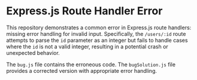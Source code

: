 # Express.js Route Handler Error

This repository demonstrates a common error in Express.js route handlers: missing error handling for invalid input.  Specifically, the `/users/:id` route attempts to parse the `id` parameter as an integer but fails to handle cases where the `id` is not a valid integer, resulting in a potential crash or unexpected behavior.

The `bug.js` file contains the erroneous code. The `bugSolution.js` file provides a corrected version with appropriate error handling.